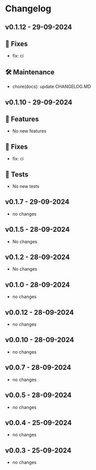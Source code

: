 # Changelog
## v0.1.12 - 29-09-2024
## 🐛 Fixes

- fix: ci

## 🛠️ Maintenance

- chore(docs): update CHANGELOG.MD


## v0.1.10 - 29-09-2024
## 🚀 Features

- No new features

## 🐛 Fixes

- fix: ci

## 🧪 Tests

- No new tests


## v0.1.7 - 29-09-2024
- no changes
## v0.1.5 - 28-09-2024
- No changes
## v0.1.2 - 28-09-2024
- No changes
## v0.1.0 - 28-09-2024
- no changes
## v0.0.12 - 28-09-2024
- no changes
## v0.0.10 - 28-09-2024
- no changes
## v0.0.7 - 28-09-2024
- no changes
## v0.0.5 - 28-09-2024
- no changes
## v0.0.4 - 25-09-2024
- no changes
## v0.0.3 - 25-09-2024
- no changes

